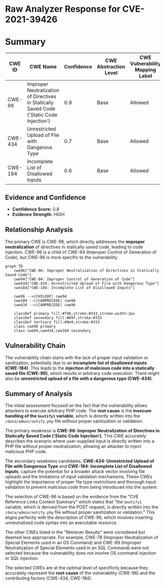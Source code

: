 # Raw Analyzer Response for CVE-2021-39426

# Summary
| CWE ID | CWE Name | Confidence | CWE Abstraction Level | CWE Vulnerability Mapping Label | CWE-Vulnerability Mapping Notes |
|---|---|---|---|---|---|
| CWE-96 | Improper Neutralization of Directives in Statically Saved Code ('Static Code Injection') | 0.9 | Base | Allowed | Primary CWE |
| CWE-434 | Unrestricted Upload of File with Dangerous Type | 0.7 | Base | Allowed | Secondary Candidate |
| CWE-184 | Incomplete List of Disallowed Inputs | 0.6 | Base | Allowed | Secondary Candidate |

## Evidence and Confidence

*   **Confidence Score:** 0.8
*   **Evidence Strength:** HIGH

## Relationship Analysis
The primary CWE is CWE-96, which directly addresses the **improper neutralization** of directives in statically saved code, leading to code injection. CWE-96 is a child of CWE-94 (Improper Control of Generation of Code), but CWE-96 is more specific to the vulnerability.

```mermaid
graph TD
    cwe96["CWE-96: Improper Neutralization of Directives in Statically Saved Code"]
    cwe94["CWE-94: Improper Control of Generation of Code"]
    cwe434["CWE-434: Unrestricted Upload of File with Dangerous Type"]
    cwe184["CWE-184: Incomplete List of Disallowed Inputs"]

    cwe96 -->|CHILDOF| cwe94
    cwe184 -->|CANPRECEDE| cwe96
    cwe434 -->|CANPRECEDE| cwe96

    classDef primary fill:#f96,stroke:#333,stroke-width:2px
    classDef secondary fill:#69f,stroke:#333
    classDef tertiary fill:#9e9,stroke:#333
    class cwe96 primary
    class cwe94,cwe434,cwe184 secondary
```

## Vulnerability Chain
The vulnerability chain starts with the lack of proper input validation or sanitization, potentially due to an **incomplete list of disallowed inputs (CWE-184)**. This leads to the **injection of malicious code into a statically saved file (CWE-96)**, which results in arbitrary code execution. There might also be **unrestricted upload of a file with a dangerous type (CWE-434)**.

## Summary of Analysis
The initial assessment focused on the fact that the vulnerability allows attackers to execute arbitrary PHP code. The **root cause** is the **insecure handling of the `$notify1` variable**, which is directly written into the `/data/admin/notify.php` file without proper sanitization or validation.

The primary weakness is **CWE-96: Improper Neutralization of Directives in Statically Saved Code ('Static Code Injection')**. This CWE accurately describes the scenario where user-supplied input is directly written into a PHP file without proper neutralization, allowing an attacker to inject malicious PHP code.

The secondary weakness candidates, **CWE-434: Unrestricted Upload of File with Dangerous Type** and **CWE-184: Incomplete List of Disallowed Inputs**, capture the potential for a broader attack vector involving file uploads and the limitations of input validation mechanisms. These CWEs highlight the importance of proper file type restrictions and thorough input validation to prevent malicious code from being introduced into the system.

The selection of CWE-96 is based on the evidence from the "CVE Reference Links Content Summary" which states that "the `$notify1` variable, which is derived from the POST request, is directly written into the `/data/admin/notify.php` file without proper sanitization or validation." This aligns perfectly with the description of CWE-96, which involves inserting unneutralized code syntax into an executable resource.

The other CWEs listed in the "Retriever Results" were considered but deemed less appropriate. For example, CWE-78 (Improper Neutralization of Special Elements used in an OS Command) and CWE-89 (Improper Neutralization of Special Elements used in an SQL Command) were not selected because the vulnerability does not involve OS command injection or SQL injection.

The selected CWEs are at the optimal level of specificity because they accurately represent the **root cause** of the vulnerability (CWE-96) and the contributing factors (CWE-434, CWE-184).